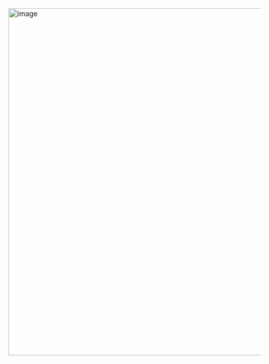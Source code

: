 <img width="693" alt="image" src="https://github.com/kamleshrao-gs/get-2024-microsoft/assets/159435881/a6a21323-232d-43e7-a48f-66712efbf3e0">

